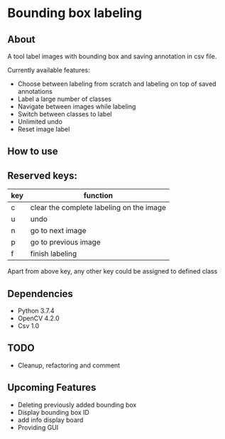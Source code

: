 # Bounding box labeling

## About
A tool label images with bounding box and saving annotation in csv file.

Currently available features:
* Choose between labeling from scratch and labeling on top of saved annotations 
* Label a large number of classes
* Navigate between images while labeling
* Switch between classes to label
* Unlimited undo
* Reset image label

## How to use


## Reserved keys:
| key | function                                 |
| --- | ---------------------------------------- |
| c   | clear the complete labeling on the image |
| u   | undo                                     |
| n   | go to next image                         |
| p   | go to previous image                     |
| f   | finish labeling                          |

Apart from above key, any other key could be assigned to defined class

## Dependencies 
* Python 3.7.4
* OpenCV 4.2.0
* Csv 1.0

## TODO
* Cleanup, refactoring and comment

## Upcoming Features
* Deleting previously added bounding box
* Display bounding box ID
* add info display board
* Providing GUI